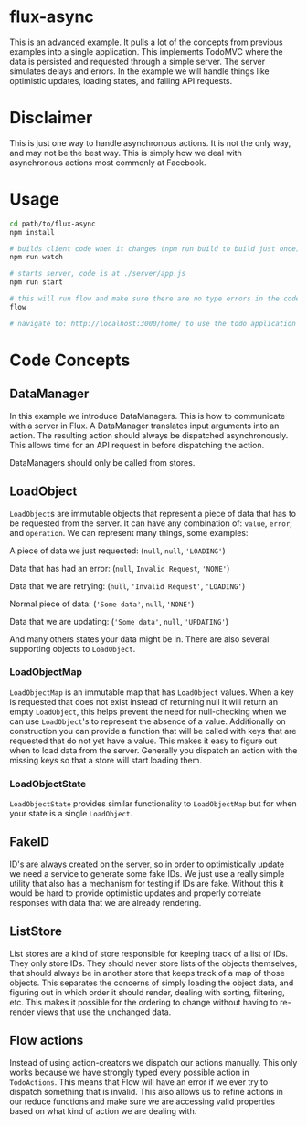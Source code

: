 # flux-async

This is an advanced example. It pulls a lot of the concepts from previous
examples into a single application. This implements TodoMVC where the data
is persisted and requested through a simple server. The server simulates
delays and errors. In the example we will handle things like optimistic
updates, loading states, and failing API requests.

# Disclaimer

This is just one way to handle asynchronous actions. It is not the only way,
and may not be the best way. This is simply how we deal with asynchronous
actions most commonly at Facebook.

# Usage

```bash
cd path/to/flux-async
npm install

# builds client code when it changes (npm run build to build just once)
npm run watch

# starts server, code is at ./server/app.js
npm run start

# this will run flow and make sure there are no type errors in the code
flow

# navigate to: http://localhost:3000/home/ to use the todo application
```

# Code Concepts

## DataManager

In this example we introduce DataManagers. This is how to communicate with a
server in Flux. A DataManager translates input arguments into an action. The
resulting action should always be dispatched asynchronously. This allows time
for an API request in before dispatching the action.

DataManagers should only be called from stores.

## LoadObject

`LoadObject`s are immutable objects that represent a piece of data that has to
be requested from the server. It can have any combination of: `value`, `error`,
and `operation`. We can represent many things, some examples:

A piece of data we just requested: (`null`, `null`, `'LOADING'`)

Data that has had an error: (`null`, `Invalid Request`, `'NONE'`)

Data that we are retrying: (`null`, `'Invalid Request'`, `'LOADING'`)

Normal piece of data: (`'Some data'`, `null`, `'NONE'`)

Data that we are updating: (`'Some data'`, `null`, `'UPDATING'`)

And many others states your data might be in. There are also several supporting
objects to `LoadObject`.

### LoadObjectMap

`LoadObjectMap` is an immutable map that has `LoadObject` values. When a key is
requested that does not exist instead of returning null it will return an empty
`LoadObject`, this helps prevent the need for null-checking when we can use
`LoadObject`'s to represent the absence of a value. Additionally on construction
you can provide a function that will be called with keys that are requested that
do not yet have a value. This makes it easy to figure out when to load data from
the server. Generally you dispatch an action with the missing keys so that a
store will start loading them.

### LoadObjectState

`LoadObjectState` provides similar functionality to `LoadObjectMap` but for
when your state is a single `LoadObject`.

## FakeID

ID's are always created on the server, so in order to optimistically update we
need a service to generate some fake IDs. We just use a really simple utility
that also has a mechanism for testing if IDs are fake. Without this it would be
hard to provide optimistic updates and properly correlate responses with data
that we are already rendering.

## ListStore

List stores are a kind of store responsible for keeping track of a list of IDs.
They only store IDs. They should never store lists of the objects themselves,
that should always be in another store that keeps track of a map of those
objects. This separates the concerns of simply loading the object data, and
figuring out in which order it should render, dealing with sorting, filtering,
etc. This makes it possible for the ordering to change without having to
re-render views that use the unchanged data.

## Flow actions

Instead of using action-creators we dispatch our actions manually. This only
works because we have strongly typed every possible action in `TodoActions`.
This means that Flow will have an error if we ever try to dispatch something
that is invalid. This also allows us to refine actions in our reduce functions
and make sure we are accessing valid properties based on what kind of action
we are dealing with.
